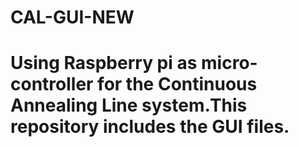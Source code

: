 # CAL-GUI-NEW
# Using Raspberry pi as micro-controller for the Continuous Annealing Line system.This repository includes the GUI files.
